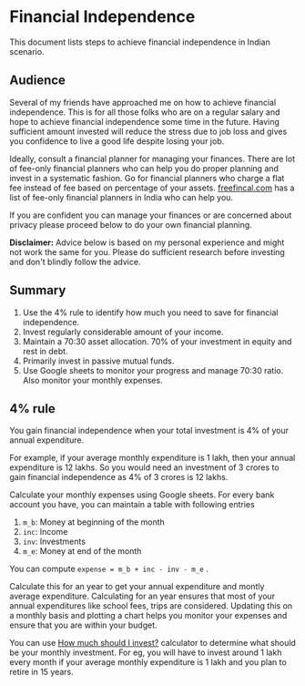 # Financial Independence

This document lists steps to achieve financial independence in Indian scenario.

## Audience

Several of my friends have approached me on how to achieve financial independence. This is for all those folks who are on a regular salary and hope to achieve financial independence some time in the future. Having sufficient amount invested will reduce the stress due to job loss and gives you confidence to live a good life despite losing your job.

Ideally, consult a financial planner for managing your finances. There are lot of fee-only financial planners who can help you do proper planning and invest in a systematic fashion. Go for financial planners who charge a flat fee instead of fee based on percentage of your assets. [freefincal.com](https://freefincal.com/list-of-fee-only-financial-planners-in-india/) has a list of fee-only financial planners in India who can help you.

If you are confident you can manage your finances or are concerned about privacy please proceed below to do your own financial planning.

**Disclaimer:** Advice below is based on my personal experience and might not work the same for you. Please do sufficient research before investing and don't blindly follow the advice.

## Summary

1.  Use the 4% rule to identify how much you need to save for financial independence.
2.  Invest regularly considerable amount of your income.
3.  Maintain a 70:30 asset allocation. 70% of your investment in equity and rest in debt.
4.  Primarily invest in passive mutual funds.
5.  Use Google sheets to monitor your progress and manage 70:30 ratio. Also monitor your monthly expenses.

## 4% rule

You gain financial independence when your total investment is 4% of your annual expenditure.

For example, if your average monthly expenditure is 1 lakh, then your annual expenditure is 12 lakhs. So you would need an investment of 3 crores to gain financial independence as 4% of 3 crores is 12 lakhs.

Calculate your monthly expenses using Google sheets. For every bank account you have, you can maintain a table with following entries

1.  `m_b`: Money at beginning of the month
2.  `inc`: Income
3.  `inv`: Investments
4.  `m_e`: Money at end of the month

You can compute `expense = m_b + inc - inv - m_e` .

Calculate this for an year to get your annual expenditure and montly average expenditure. Calculating for an year ensures that most of your annual expenditures like school fees, trips are considered. Updating this on a monthly basis and plotting a chart helps you monitor your expenses and ensure that you are within your budget.

You can use [How much should I invest?](https://retired.re-ynd.com/how-much-should-i-invest/) calculator to determine what should be your monthly investment. For eg, you will have to invest around 1 lakh every month if your average monthly expenditure is 1 lakh and you plan to retire in 15 years.